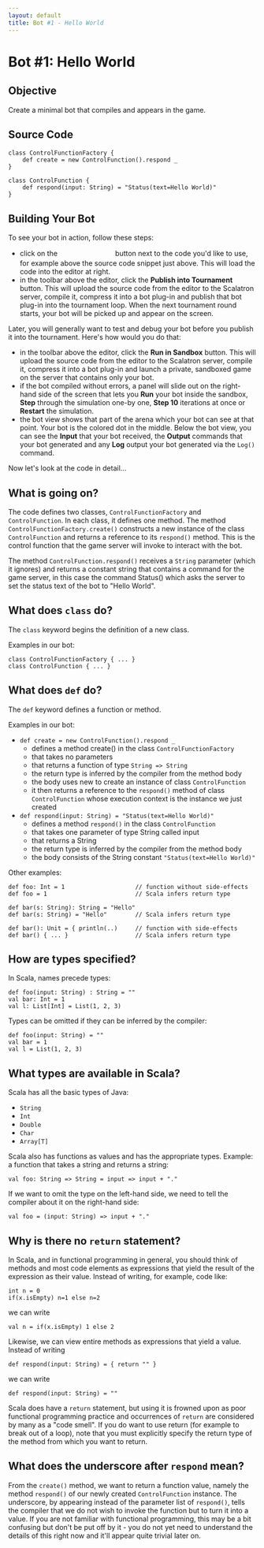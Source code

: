 ```yaml
---
layout: default
title: Bot #1 - Hello World
---
```

<div id='TutorialDocumentData' data-prev='/tutorial/tutorial_00_30_protocol.html' data-next='/tutorial/tutorial_20_bot_02.html' />

# Bot #1: Hello World

## Objective

Create a minimal bot that compiles and appears in the game.


## Source Code <button class="LoadCodeButton" style="visibility: hidden;" data-url="/tutorial/tutorial_20_bot_01_sample_1.scala">Load into Editor</button>

    class ControlFunctionFactory {
        def create = new ControlFunction().respond _
    }

    class ControlFunction {
        def respond(input: String) = "Status(text=Hello World)"
    }




## Building Your Bot

To see your bot in action, follow these steps:

* click on the <button class="LoadCodeButton" style="visibility: hidden;" data-url="/tutorial/tutorial_20_bot_01_sample_1.scala">Load into Editor</button> button
   next to the code you'd like to use, for example above the source code snippet just above. This will load the code into the editor at right.
* in the toolbar above the editor, click the **Publish into Tournament** button.
   This will upload the source code from the editor to the Scalatron server, compile it,
   compress it into a bot plug-in and publish that bot plug-in into the tournament loop.
   When the next tournament round starts, your bot will be picked up and appear on the screen.

Later, you will generally want to test and debug your bot before you publish it into the
tournament. Here's how would you do that:

* in the toolbar above the editor, click the **Run in Sandbox** button.
   This will upload the source code from the editor to the Scalatron server, compile it,
   compress it into a bot plug-in and launch a private, sandboxed game on the server that
   contains only your bot.
* if the bot compiled without errors, a panel will slide out on the right-hand side of the
  screen that lets you **Run** your bot inside the sandbox, **Step** through the simulation
  one-by one, **Step 10** iterations at once or **Restart** the simulation.
* the bot view shows that part of the arena which your bot can see at that point. Your bot is
  the colored dot in the middle. Below the bot view, you can see the **Input** that your bot
  received, the **Output** commands that your bot generated and any **Log** output your bot
  generated via the `Log()` command.

Now let's look at the code in detail...



## What is going on?

The code defines two classes, `ControlFunctionFactory` and `ControlFunction`. In each class, it defines one
method. The method `ControlFunctionFactory.create()` constructs a new instance of the class `ControlFunction`
and returns a reference to its `respond()` method. This is the control function that the game
server will invoke to interact with the bot.

The method `ControlFunction.respond()` receives a `String` parameter (which it ignores)
and returns a constant string that contains a command for the game server, in this case the
command Status() which asks the server to set the status text of the bot to "Hello World".


## What does `class` do?

The `class` keyword begins the definition of a new class.

Examples in our bot:

    class ControlFunctionFactory { ... }
    class ControlFunction { ... }


## What does `def` do?

The `def` keyword defines a function or method.

Examples in our bot:

* `def create = new ControlFunction().respond _`
  * defines a method create() in the class `ControlFunctionFactory`
  * that takes no parameters
  * that returns a function of type `String => String`
  * the return type is inferred by the compiler from the method body
  * the body uses new to create an instance of class `ControlFunction`
  * it then returns a reference to the `respond()` method of class `ControlFunction` whose execution context is the instance we just created
* `def respond(input: String) = "Status(text=Hello World)"`
  * defines a method `respond()` in the class `ControlFunction`
  * that takes one parameter of type String called input
  * that returns a String
  * the return type is inferred by the compiler from the method body
  * the body consists of the String constant `"Status(text=Hello World)"`

Other examples:

    def foo: Int = 1                    // function without side-effects
    def foo = 1                         // Scala infers return type

    def bar(s: String): String = "Hello"
    def bar(s: String) = "Hello"        // Scala infers return type

    def bar(): Unit = { println(..)     // function with side-effects
    def bar() { ... }                   // Scala infers return type



## How are types specified?

In Scala, names precede types:

    def foo(input: String) : String = ""
    val bar: Int = 1
    val l: List[Int] = List(1, 2, 3)

Types can be omitted if they can be inferred by the compiler:

    def foo(input: String) = ""
    val bar = 1
    val l = List(1, 2, 3)



## What types are available in Scala?

Scala has all the basic types of Java:

* `String`
* `Int`
* `Double`
* `Char`
* `Array[T]`

Scala also has functions as values and has the appropriate types.
Example: a function that takes a string and returns a string:

    val foo: String => String = input => input + "."

If we want to omit the type on the left-hand side, we need to tell the compiler
about it on the right-hand side:

    val foo = (input: String) => input + "."



## Why is there no `return` statement?

In Scala, and in functional programming in general, you should think of methods and most
code elements as expressions that yield the result of the expression as their value.
Instead of writing, for example, code like:

    int n = 0
    if(x.isEmpty) n=1 else n=2

we can write

    val n = if(x.isEmpty) 1 else 2

Likewise, we can view entire methods as expressions that yield a value. Instead of writing

    def respond(input: String) = { return "" }

we can write

    def respond(input: String) = ""

Scala does have a `return` statement, but using it is frowned upon as poor functional
programming practice and occurrences of `return` are considered by many as a "code smell".
If you do want to use return (for example to break out of a loop), note that you must
explicitly specify the return type of the method from which you want to return.



## What does the underscore after `respond` mean?

From the `create()` method, we want to return a function value, namely the method `respond()`
of our newly created `ControlFunction` instance. The underscore, by appearing instead of the parameter
list of `respond()`, tells the compiler that we do not wish to invoke the function but to
turn it into a value. If you are not familiar with functional programming, this may be a
bit confusing but don't be put off by it - you do not yet need to understand the details
of this right now and it'll appear quite trivial later on.


